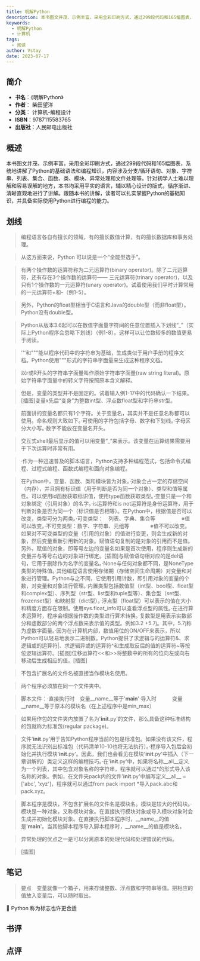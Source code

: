 ```yaml
---
title: 明解Python
description: 本书图文并茂、示例丰富，采用全彩印刷方式，通过299段代码和165幅图表，系统地讲解了Python的基础语法和编程知识，内容涉及分支/循环语句、对象、字符串、列表、集合、函数、类、模块、异常处理和文件处理等。针对初学人士难以理解和容易误解的地方，本书均采用
keywords:
  - 明解Python
  - 计算机
tags:
  - 阅读
author: Vstay
date: 2023-07-17
---
```


## 简介

- **书名**：《明解Python》
- **作者**： 柴田望洋
- **分类**： 计算机-编程设计
- **ISBN**：9787115583765
- **出版社**：人民邮电出版社

## 概述

本书图文并茂、示例丰富，采用全彩印刷方式，通过299段代码和165幅图表，系统地讲解了Python的基础语法和编程知识，内容涉及分支/循环语句、对象、字符串、列表、集合、函数、类、模块、异常处理和文件处理等。针对初学人士难以理解和容易误解的地方，本书均采用平实的语言，辅以精心设计的版式，循序渐进、清晰直观地进行了讲解。跟随本书的讲解，读者可以扎实掌握Python的基础知识，并具备实际使用Python进行编程的能力。

## 划线 
 

> 编程语言各自有擅长的领域，有的擅长数值计算，有的擅长数据库和事务处理。 

> 从这方面来说，Python 可以说是一个“全能型选手”。 

> 有两个操作数的运算符称为二元运算符(binary operator)。除了二元运算符，还有存在3个操作数的运算符—— 三元运算符(trinary operator)，以及只有1个操作数的一元运算符(unary operator)。试着使用我们平时计算常用的一元运算符+和-（例1-5）。 

> 另外，Python的float型相当于C语言和Java的double型（而非float型）。Python没有double型。 

> Python从版本3.6起可以在数值字面量字符间的任意位置插入下划线“_”（实际上Python程序会忽略下划线）（例1-8）。这样可以让位数较多的数值更易于阅读。 

> '''和"""能以程序代码中的字符串为基础，生成类似于用户手册的程序文档。Python使用"""形式的字符串字面量来生成这种程序文档。 

> 以r或R开头的字符串字面量叫作原始字符串字面量(raw string literal)。原始字符串字面量中的转义字符按照原本含义解释。 

> 但是，变量的类型并不是固定的。试着输入例1-17中的代码确认一下结果。[插图]变量x先后“变身”为整数int型、浮点数float型和字符串str型。 

> 前面讲的变量名都只有1个字符。关于变量名，其实并不是任意名称都可以使用。命名规则大致如下。·可使用的字符包括字母、数字和下划线。·字母区分大小写。·数字不能放在变量名开头。 

> 交互式shell最后显示的值可以用变量“_”来表示。该变量在运算结果需要用于下次运算时非常有用。 

> ·作为一种迅速普及的脚本语言，Python支持多种编程范式，包括命令式编程、过程式编程、函数式编程和面向对象编程。 

> 在Python中，变量、函数、类和模块皆为对象。·对象会占一定的存储空间（内存），并且拥有标识值（用于判断是否为同一个对象）、类型和值等属性。可以使用id函数获取标识值，使用type函数获取类型。·变量只是一个和对象绑定（引用对象）的名字。·is运算符和is not运算符是身份运算符，用于判断对象是否为同一个（标识值是否相等）。在Python中，根据值是否可以改变，类型可分为两类。·可变类型：　列表、字典、集合等　　　　　※值可以改变。·不可变类型：数字、字符串、元组等　　　　※值不可以改变。如果对不可变类型的变量（引用的对象）的值进行变更，则会生成新的对象，然后变量重新引用新的对象。赋值语句复制的是对象的引用而不是值。另外，赋值的对象，即等号左边的变量名如果是首次使用，程序则生成新的变量并与等号右边的对象进行绑定。[插图]与赋值语句相对应的是del语句，它用于删除作为名字的变量名。·None与任何对象都不同，是NoneType类型的特殊值。·其他编程语言使用存储期（存储空间生命周期）对变量和对象进行管理。Python与之不同，它使用引用计数，即引用对象的变量的个数，对变量和对象进行管理。·内置类型包括数值型（int型、bool型、float型和complex型）、序列型（str型、list型和tuple型等）、集合型（set型、frozenset型）和映射型（dict型）。·浮点型（float型）可以表示的值在大小和精度方面存在限制。使用sys.float_info可以查看浮点型的属性。·在进行算术运算时，程序会根据操作数的类型进行算术转换。·复数型是用表示实数部分和虚数部分的两个浮点数来表示值的类型。例如3.2 +5.7j。其中，5.7j称为虚数字面量。·因为在计算机内部，数值用位的ON/OFF来表示，所以Python可以轻易地表示二进制数。Python提供了求逻辑与的运算符&、求逻辑或的运算符|、求逻辑异或的运算符^和生成取反后的值的运算符~等按位逻辑运算符。[插图]位移运算符<<和>>将整数中的所有的位向左或向右移动后生成相应的值。[插图] 

> 不包含扩展名的文件名被直接当作模块名使用。 

> 两个程序必须放在同一个文件夹中。 

> 脚本文件：·直接执行时　变量__name__等于'__main__'·导入时　　　变量__name__等于原本的模块名（在上述程序中是min_max） 

> 如果用作包的文件夹内放置了名为'__init__.py'的文件，那么具备这种标准结构的包就称为标准包(regular package)。 

> 文件'__init__.py'用于告知Python程序当前的包是标准包。如果没有该文件，程序就无法识别出标准包（代码清单10-10也将无法执行）。·程序导入包后会初始化并执行模块'__init__.py'。因此，我们也会看见在模块'__init__.py'中插入（下一章讲解的）类定义这样的编程技巧。·在'__init__.py'中，如果将名称__all__定义为一个列表，其中包含对象名称的字符串，程序就可以通过*的形式导入该名称的对象。例如，在文件夹pack内的文件'__init__.py'中编写定义__all__ = ['abc', 'xyz']，程序就可以通过from pack import *导入pack.abc和pack.xyz。 

> 脚本程序是模块，不包含扩展名的文件名是模块名。模块是较大的代码块。·模块是一种对象，又称模块对象。在直接执行模块对象或导入模块对象时会生成并初始化模块对象。在直接执行脚本程序时，__name__的值是'__main__'。当其他脚本程序导入脚本程序时，__name__的值是模块名。 

> 异常处理的优点之一是可以分离原本的处理代码和处理错误的代码。 

> [插图]

## 笔记


> 要点　变量就像一个箱子，用来存储整数、浮点数和字符串等值。把相应的值放入变量后，可以随时取出。

💭 Python 称为标志也许更合适

## 书评


## 点评
